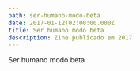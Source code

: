 ```yaml
---
path: ser-humano-modo-beta
date: 2017-01-12T02:00:00.000Z
title: Ser humano modo beta
description: Zine publicado em 2017
---
```

Ser humano modo beta